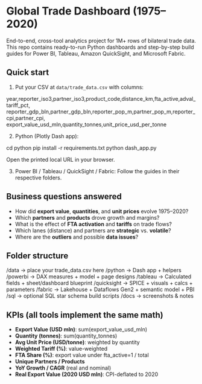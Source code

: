 # Global Trade Dashboard (1975–2020)

End-to-end, cross-tool analytics project for 1M+ rows of bilateral trade data.
This repo contains ready-to-run Python dashboards and step-by-step build guides
for Power BI, Tableau, Amazon QuickSight, and Microsoft Fabric.

## Quick start

1) Put your CSV at `data/trade_data.csv` with columns:

year,reporter_iso3,partner_iso3,product_code,distance_km,fta_active,adval_tariff_pct,
reporter_gdp_bln,partner_gdp_bln,reporter_pop_m,partner_pop_m,reporter_cpi,partner_cpi,
export_value_usd_mln,quantity_tonnes,unit_price_usd_per_tonne


2) Python (Plotly Dash app):
   
cd python
pip install -r requirements.txt
python dash_app.py

Open the printed local URL in your browser.

3) Power BI / Tableau / QuickSight / Fabric:
   Follow the guides in their respective folders.

## Business questions answered

- How did **export value**, **quantities**, and **unit prices** evolve 1975–2020?
- Which **partners** and **products** drove growth and margins?
- What is the effect of **FTA activation** and **tariffs** on trade flows?
- Which lanes (distance) and partners are **strategic** vs. **volatile**?
- Where are the **outliers** and possible **data issues**?

## Folder structure

/data -> place your trade_data.csv here
/python -> Dash app + helpers
/powerbi -> DAX measures + model + page designs
/tableau -> Calculated fields + sheet/dashboard blueprint
/quicksight -> SPICE + visuals + calcs + parameters
/fabric -> Lakehouse + Dataflows Gen2 + semantic model + PBI
/sql -> optional SQL star schema build scripts
/docs -> screenshots & notes


## KPIs (all tools implement the same math)

- **Export Value (USD mln)**: sum(export_value_usd_mln)
- **Quantity (tonnes)**: sum(quantity_tonnes)
- **Avg Unit Price (USD/tonne)**: weighted by quantity
- **Weighted Tariff (%)**: value-weighted
- **FTA Share (%)**: export value under fta_active=1 / total
- **Unique Partners / Products**
- **YoY Growth / CAGR** (real and nominal)
- **Real Export Value (2020 USD mln)**: CPI-deflated to 2020
